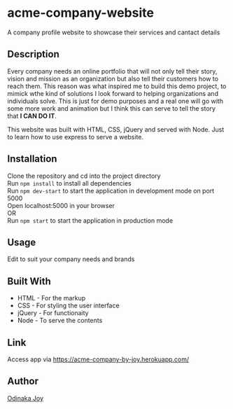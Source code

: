 # acme-company-website
A company profile website to showcase their services and cantact details


## Description
Every company needs an online portfolio that will not only tell their story, vision and mission as an organization but also tell their customers how to reach them. This reason was what inspired me to build this demo project, to mimick wthe kind of solutions I look forward to helping organizations and individuals solve.
This is just for demo purposes and a real one will go with some more work and animation but I think this can serve to tell the story that **I CAN DO IT**.

This website was built with HTML, CSS, jQuery and served with Node. Just to learn how to use express to serve a website.   

## Installation
Clone the repository and cd into the project directory    
Run `npm install` to install all dependencies     
Run `npm dev-start` to start the application in development mode on port 5000     
Open localhost:5000 in your browser    
OR    
Run `npm start` to start the application in production mode     
 
## Usage
Edit to suit your company needs and brands

## Built With
* HTML - For the markup
* CSS - For styling the user interface
* jQuery - For functionaity
* Node - To serve the contents

## Link
Access app via https://acme-company-by-joy.herokuapp.com/

## Author
[Odinaka Joy](http://dinakajoy.com)

